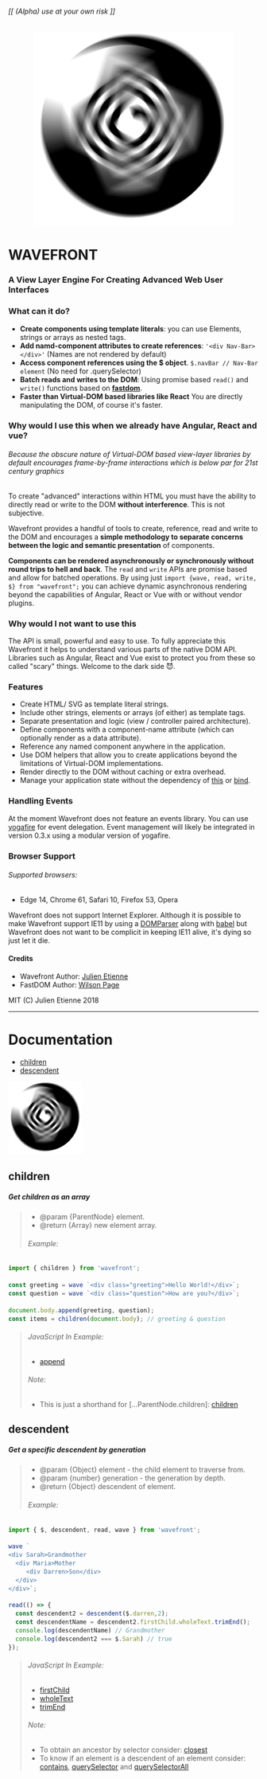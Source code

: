 ###### _[[ (Alpha) use at your own risk ]]_

<p align="center">
<img src="https://github.com/julienetie/img/blob/master/wavefront-med.pdf.png?raw=true"/>
</p>

# WAVEFRONT

### A View Layer Engine For Creating Advanced Web User Interfaces

### What can it do?
- **Create components using template literals**: you can use Elements, strings or arrays as nested tags. 
- **Add namd-component attributes to create references**: `'<div Nav-Bar></div>'` (Names are not rendered by default)   
- **Access component references using the $ object**. `$.navBar // Nav-Bar element` (No need for .querySelector)
- **Batch reads and writes to the DOM**: Using promise based `read()` and `write()` functions based on [**fastdom**](https://github.com/wilsonpage/fastdom).
- **Faster than Virtual-DOM based libraries like React** You are directly manipulating the DOM, of course it's faster. 

### Why would I use this when we already have Angular, React and vue?
###### Because the obscure nature of Virtual-DOM based view-layer libraries by default encourages frame-by-frame interactions which is below par for 21st century graphics 

To create "advanced" interactions within HTML you must have the ability to directly read or write to the DOM **without interference**. This is not subjective.

Wavefront provides a handful of tools to create, reference, read and write to the DOM and encourages a **simple methodology to separate concerns between the logic and semantic presentation** of components.

**Components can be rendered asynchronously or synchronously without round trips to hell and back**. The `read` and `write` APIs are promise based and allow for batched operations. By using just `import {wave, read, write, $} from "wavefront";` you can achieve dynamic asynchronous rendering beyond the capabilities of Angular, React or Vue with or without vendor plugins.

### Why would I not want to use this
The API is small, powerful and easy to use. To fully appreciate this Wavefront it helps to understand various parts of the native DOM API. Libraries such as Angular, React and Vue exist to protect you from these so called "scary" things. 
Welcome to the dark side 😈.

### Features 
- Create HTML/ SVG as template literal strings.
- Include other strings, elements or arrays (of either) as template tags.
- Separate presentation and logic (view / controller paired architecture). 
- Define components with a component-name attribute (which can optionally render as a data attribute). 
- Reference any named component anywhere in the application.
- Use DOM helpers that allow you to create applications beyond the limitations of Virtual-DOM implementations.
- Render directly to the DOM without caching or extra overhead.
- Manage your application state without the dependency of [this](https://developer.mozilla.org/en-US/docs/Web/JavaScript/Reference/Operators/this) or [bind](https://developer.mozilla.org/en-US/docs/Web/JavaScript/Reference/Global_objects/Function/bind).

### Handling Events
At the moment Wavefront does not feature an events library. You can use [yogafire](https://github.com/julienetie/yogafire) for event delegation. Event management will likely be integrated in version 0.3.x using a modular version of yogafire.

### Browser Support
###### Supported browsers:
- Edge 14, Chrome 61, Safari 10, Firefox 53, Opera

Wavefront does not support Internet Explorer. Although it is possible to make Wavefront support IE11 by using a [DOMParser](https://developer.mozilla.org/en-US/docs/Web/API/DOMParser) along with [babel](https://babeljs.io) but Wavefront does not want to be complicit in keeping IE11 alive, it's dying so just let it die.

#### Credits 
- Wavefront Author: [Julien Etienne](https://github.com/julienetie)
- FastDOM Author: [Wilson Page](https://github.com/wilsonpage)

MIT (C) Julien Etienne 2018

_______________

# Documentation

- [children](#children)
- [descendent](#descendent)


<img src="https://github.com/julienetie/img/blob/master/wavefront-small.pdf.png?raw=true"/> 

## children
##### _Get children as an array_
> * @param {ParentNode} element.
> * @return {Array} new element array. 
> ###### Example:
```javascript
import { children } from 'wavefront';

const greeting = wave `<div class="greeting">Hello World!</div>`;
const question = wave `<div class="question">How are you?</div>`;

document.body.append(greeting, question);
const items = children(document.body); // greeting & question
```
> ###### JavaScript In Example:
> * [append](https://developer.mozilla.org/en-US/docs/Web/API/ParentNode/append)
> ###### Note:
> * This is just a shorthand for [...ParentNode.children]: [children](https://developer.mozilla.org/en-US/docs/Web/API/ParentNode/children)

## descendent 
##### _Get a specific descendent by generation_
> * @param {Object} element - the child element to traverse from.
> * @param {number} generation - the generation by depth.
> * @return {Object} descendent of element. 
> ###### Example:
```javascript
import { $, descendent, read, wave } from 'wavefront';

wave `
<div Sarah>Grandmother
  <div Maria>Mother
     <div Darren>Son</div>
  </div>
</div>`;

read(() => {
  const descendent2 = descendent($.darren,2);
  const descendentName = descendent2.firstChild.wholeText.trimEnd(); 
  console.log(descendentName) // Grandmother
  console.log(descendent2 === $.Sarah) // true
});
```
> ###### JavaScript In Example:
> * [firstChild](https://developer.mozilla.org/en-US/docs/Web/API/Node/firstChild)
> * [wholeText](https://developer.mozilla.org/en-US/docs/Web/API/Text/wholeText)
> * [trimEnd](https://developer.mozilla.org/en-US/docs/Web/JavaScript/Reference/Global_Objects/String/trimEnd)
> ###### Note:
> * To obtain an ancestor by selector consider: [closest](https://developer.mozilla.org/en-US/docs/Web/API/Element/closest)
> * To know if an element is a descendent of an element consider: [contains](https://developer.mozilla.org/en-US/docs/Web/API/Node/contains), [querySelector](https://developer.mozilla.org/en-US/docs/Web/API/Document/querySelector) and [querySelectorAll](https://developer.mozilla.org/en-US/docs/Web/API/Document/querySelectorAll)
